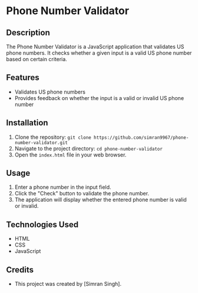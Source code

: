# Phone Number Validator

## Description
The Phone Number Validator is a JavaScript application that validates US phone numbers. It checks whether a given input is a valid US phone number based on certain criteria.

## Features
- Validates US phone numbers
- Provides feedback on whether the input is a valid or invalid US phone number

## Installation
1. Clone the repository: `git clone https://github.com/simran9967/phone-number-validator.git`
2. Navigate to the project directory: `cd phone-number-validator`
3. Open the `index.html` file in your web browser.

## Usage
1. Enter a phone number in the input field.
2. Click the "Check" button to validate the phone number.
3. The application will display whether the entered phone number is valid or invalid.

## Technologies Used
- HTML
- CSS
- JavaScript


## Credits
- This project was created by [Simran Singh].
